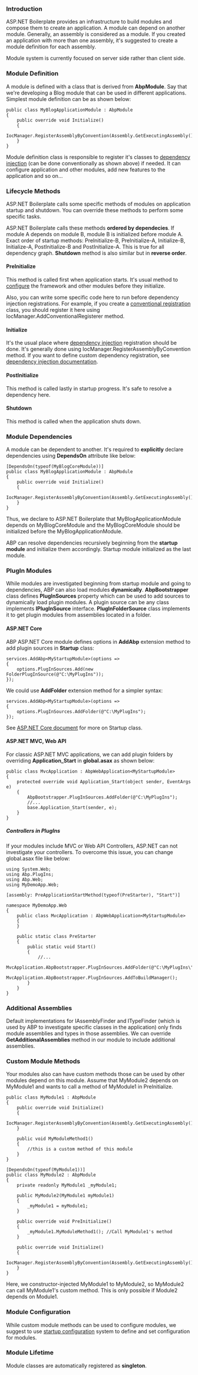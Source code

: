 ### Introduction

ASP.NET Boilerplate provides an infrastructure to build modules and
compose them to create an application. A module can depend on another
module. Generally, an assembly is considered as a module. If you created
an application with more than one assembly, it's suggested to create a
module definition for each assembly.

Module system is currently focused on server side rather than client
side.

### Module Definition

A module is defined with a class that is derived from **AbpModule**. Say
that we're developing a Blog module that can be used in different
applications. Simplest module definition can be as shown below:

    public class MyBlogApplicationModule : AbpModule
    {
        public override void Initialize()
        {
            IocManager.RegisterAssemblyByConvention(Assembly.GetExecutingAssembly());
        }
    }

Module definition class is responsible to register it's classes to
[dependency injection](Dependency-Injection.html) (can be done
conventionally as shown above) if needed. It can configure application
and other modules, add new features to the application and so on...

### Lifecycle Methods

ASP.NET Boilerplate calls some specific methods of modules on
application startup and shutdown. You can override these methods to
perform some specific tasks.

ASP.NET Boilerplate calls these methods **ordered by dependecies**. If
module A depends on module B, module B is initialized before module A.
Exact order of startup methods: PreInitialize-B, PreInitialize-A,
Initialize-B, Initialize-A, PostInitialize-B and PostInitialize-A. This
is true for all dependency graph. **Shutdown** method is also similar
but in **reverse order**.

#### PreInitialize

This method is called first when application starts. It's usual method
to [configure](Startup-Configuration.html) the framework and other
modules before they initialize.

Also, you can write some specific code here to run before dependency
injection registrations. For example, if you create a [conventional
registration](Dependency-Injection.html) class, you should register it
here using IocManager.AddConventionalRegisterer method.

#### Initialize

It's the usual place where [dependency
injection](/Pages/Documents/Dependency-Injection) registration should be
done. It's generally done using IocManager.RegisterAssemblyByConvention
method. If you want to define custom dependency registration, see
[dependency injection documentation](Dependency-Injection.html).

#### PostInitialize

This method is called lastly in startup progress. It's safe to resolve a
dependency here.

#### Shutdown

This method is called when the application shuts down.

### Module Dependencies

A module can be dependent to another. It's required to **explicitly**
declare dependencies using **DependsOn** attribute like below:

    [DependsOn(typeof(MyBlogCoreModule))]
    public class MyBlogApplicationModule : AbpModule
    {
        public override void Initialize()
        {
            IocManager.RegisterAssemblyByConvention(Assembly.GetExecutingAssembly());
        }
    }

Thus, we declare to ASP.NET Boilerplate that MyBlogApplicationModule
depends on MyBlogCoreModule and the MyBlogCoreModule should be
initialized before the MyBlogApplicationModule.

ABP can resolve dependencies recursively beginning from the **startup
module** and initialize them accordingly. Startup module initialized as
the last module.

### PlugIn Modules

While modules are investigated beginning from startup module and going
to dependencies, ABP can also load modules **dynamically**.
**AbpBootstrapper** class defines **PlugInSources** property which can
be used to add sources to dynamically load plugin modules. A plugin
source can be any class implements **IPlugInSource** interface.
**PlugInFolderSource** class implements it to get plugin modules from
assemblies located in a folder.

#### ASP.NET Core

ABP ASP.NET Core module defines options in **AddAbp** extension method
to add plugin sources in **Startup** class:

    services.AddAbp<MyStartupModule>(options =>
    {
        options.PlugInSources.Add(new FolderPlugInSource(@"C:\MyPlugIns"));
    });

We could use **AddFolder** extension method for a simpler syntax:

    services.AddAbp<MyStartupModule>(options =>
    {
        options.PlugInSources.AddFolder(@"C:\MyPlugIns");
    });

See [ASP.NET Core document](AspNet-Core.html) for more on Startup class.

#### ASP.NET MVC, Web API

For classic ASP.NET MVC applications, we can add plugin folders by
overriding **Application\_Start** in **global.asax** as shown below:

    public class MvcApplication : AbpWebApplication<MyStartupModule>
    {
        protected override void Application_Start(object sender, EventArgs e)
        {
            AbpBootstrapper.PlugInSources.AddFolder(@"C:\MyPlugIns");
            //...
            base.Application_Start(sender, e);
        }
    }

##### <span lang="tr">Controllers in PlugIns</span>

<span lang="tr">If your modules include MVC or Web API Controllers,
ASP.NET can not investigate your controllers. To overcome this issue,
you can change global.asax file like below:</span>

    using System.Web;
    using Abp.PlugIns;
    using Abp.Web;
    using MyDemoApp.Web;

    [assembly: PreApplicationStartMethod(typeof(PreStarter), "Start")]

    namespace MyDemoApp.Web
    {
        public class MvcApplication : AbpWebApplication<MyStartupModule>
        {
        }

        public static class PreStarter
        {
            public static void Start()
            {
                //...
                MvcApplication.AbpBootstrapper.PlugInSources.AddFolder(@"C:\MyPlugIns\");
                MvcApplication.AbpBootstrapper.PlugInSources.AddToBuildManager();
            }
        }
    }

### Additional Assemblies

Default implementations for IAssemblyFinder and ITypeFinder (which is
used by ABP to investigate specific classes in the application) only
finds module assemblies and types in those assemblies. We can override
**GetAdditionalAssemblies** method in our module to include additional
assemblies.

### Custom Module Methods

Your modules also can have custom methods those can be used by other
modules depend on this module. Assume that MyModule2 depends on
MyModule1 and wants to call a method of MyModule1 in PreInitialize.

    public class MyModule1 : AbpModule
    {
        public override void Initialize()
        {
            IocManager.RegisterAssemblyByConvention(Assembly.GetExecutingAssembly());
        }

        public void MyModuleMethod1()
        {
            //this is a custom method of this module
        }
    }

    [DependsOn(typeof(MyModule1))]
    public class MyModule2 : AbpModule
    {
        private readonly MyModule1 _myModule1;

        public MyModule2(MyModule1 myModule1)
        {
            _myModule1 = myModule1;
        }

        public override void PreInitialize()
        {
            _myModule1.MyModuleMethod1(); //Call MyModule1's method
        }

        public override void Initialize()
        {
            IocManager.RegisterAssemblyByConvention(Assembly.GetExecutingAssembly());
        }
    }

Here, we constructor-injected MyModule1 to MyModule2, so MyModule2 can
call MyModule1's custom method. This is only possible if Module2 depends
on Module1.

### Module Configuration

While custom module methods can be used to configure modules, we suggest
to use [startup configuration](Startup-Configuration.html) system to
define and set configuration for modules.

### Module Lifetime

Module classes are automatically registered as **singleton**.
